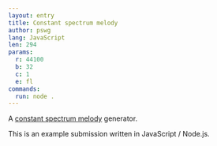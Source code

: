 ```yaml
---
layout: entry
title: Constant spectrum melody
author: pswg
lang: JavaScript
len: 294
params:
  r: 44100
  b: 32
  c: 1
  e: fl
commands:
  run: node .
---
```


A [constant spectrum melody](https://en.wikipedia.org/wiki/Constant_spectrum_melody) generator.

This is an example submission written in JavaScript / Node.js.

